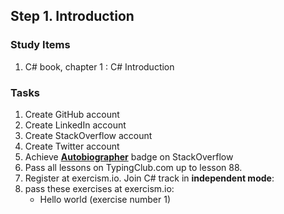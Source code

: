 ## Step 1. Introduction

### Study Items  <!-- omit in toc -->
  1. C# book, chapter 1 : C# Introduction

### Tasks  <!-- omit in toc -->

  1. Create GitHub account
  2. Create LinkedIn account
  3. Create StackOverflow account
  4. Create Twitter account
  5. Achieve [**Autobiographer**](https://stackoverflow.com/help/badges/9/autobiographer) badge on StackOverflow
  6. Pass all lessons on TypingClub.com up to lesson 88.
  7. Register at exercism.io. Join C# track in **independent mode**:
  8. pass these exercises at exercism.io:
        - Hello world (exercise number 1)
